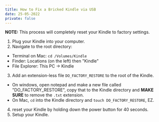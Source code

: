 ```yaml
---
title: How to Fix a Bricked Kindle via USB
date: 25-05-2022
private: false
---
```


**NOTE:** This process will completely reset your Kindle to factory settings.

1. Plug your Kindle into your computer.
2. Navigate to the root directory:

- Terminal on Mac: `cd /Volumes/Kindle`
- Finder: Locations (on the left) then "Kindle"
- File Explorer: This PC -> Kindle

3. Add an extension-less file `DO_FACTORY_RESTORE` to the root of the Kindle.

- On windows, open notepad and make a new file called "DO_FACTORY_RESTORE", copy that to the Kindle directory and **MAKE SURE** to remove the `.txt` extension.
- On Mac, `cd` into the Kindle directory and `touch DO_FACTORY_RESTORE`, EZ.

4. reset your Kindle by holding down the power button for 40 seconds.
5. Setup your Kindle.
